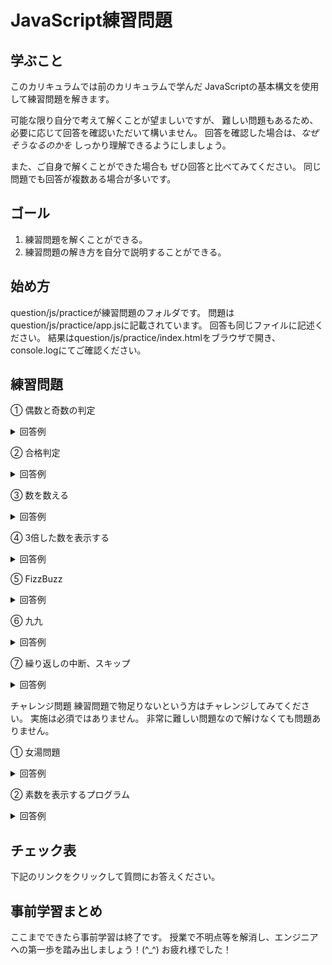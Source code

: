 # JavaScript練習問題

## 学ぶこと
このカリキュラムでは前のカリキュラムで学んだ JavaScriptの基本構文を使用して練習問題を解きます。

可能な限り自分で考えて解くことが望ましいですが、 難しい問題もあるため、 必要に応じて回答を確認いただいて構いません。 回答を確認した場合は、*なぜそうなるのかを* しっかり理解できるようにしましょう。

また、ご自身で解くことができた場合も ぜひ回答と比べてみてください。 同じ問題でも回答が複数ある場合が多いです。

## ゴール
1. 練習問題を解くことができる。
2. 練習問題の解き方を自分で説明することができる。

## 始め方
question/js/practiceが練習問題のフォルダです。 問題はquestion/js/practice/app.jsに記載されています。 回答も同じファイルに記述ください。 結果はquestion/js/practice/index.htmlをブラウザで開き、 console.logにてご確認ください。

## 練習問題

① 偶数と奇数の判定
<details>
  <summary>回答例</summary>

  ```js
    // if文
  let i = 2;
  if (i % 2 === 0) {
      console.log(`${i}は偶数です`);
  } else {
      console.log(`${i}は奇数です`);
  }

  // Switch文
  switch (i % 2 === 0) {
      case true:
          console.log(i + 'は偶数です');
          break;
      default:
          console.log(i +  'は奇数です');
          break;
  }

  ```
</details>


② 合格判定

<details>
  <summary>回答例</summary>

  ```js
  let math = 50;
  let english = 100;
  let total = math + english;
  if (math >= 60 && english >= 60 && total >= 140) {
    console.log('合格');
  } else {
    console.log('不合格');
  }
  ```
</details>

③ 数を数える

<details>
  <summary>回答例</summary>

  ```js
  let res = 0;
  let numbers = [1, 3, 4, 5, 8, 9, 3, 3];
  for (let number of numbers) {
      if (number === 3) {
          res++;
      }
  }
  console.log(res);
  ```
</details>

④ 3倍した数を表示する

<details>
  <summary>回答例</summary>

  ```js
  for (let i = 1; i <= 10; i++) {
    console.log(i * 3);
  }
  ```
</details>

⑤ FizzBuzz

<details>
  <summary>回答例</summary>

  ```js
  for (let i = 1; i <= 100; i++) {
    if (i % 5 === 0 && i % 3 === 0) {
      console.log('FizzBuzz');
    } else if (i % 5 === 0) {
      console.log('Buzz');
    } else if (i % 3 === 0) {
      console.log('Fizz');
    } else {
      console.log(i);
    }
  }
  ```
</details>

⑥ 九九

<details>
  <summary>回答例</summary>

  ```js
  for (let i = 1; i <= 9; i++) {
    for (let j = 1; j <= 9; j++) {
      let res = i * j;
      console.log(res);
    }
  }
  ```
</details>

⑦ 繰り返しの中断、スキップ

<details>
  <summary>回答例</summary>

  ```js
  for (let i = 1; i <= 9; i++) {
    for (let j = 1; j <= 9; j++) {
      let res = i * j;
      if (res >= 30) {
        continue;
      }
      console.log(res);
    }
  }
  ```
</details>

チャレンジ問題
練習問題で物足りないという方はチャレンジしてみてください。
実施は必須ではありません。
非常に難しい問題なので解けなくても問題ありません。

① 女湯問題

<details>
  <summary>回答例</summary>

  ```js
  let customer = {age: 28, gender: 'male'};

  if (customer['gender'] === 'female')  {
    console.log('入れます');
  } else {
    if (customer['age'] <= 3) {
      console.log('入れます');
    } else {
      console.log('入れません');
    }
  }
  ```
</details>

② 素数を表示するプログラム

<details>
  <summary>回答例</summary>

  ```js
  for (let i = 2; i < 100; i++) {
    for (let j = 2; j <= i; j++) {
      if (i % j === 0 && j < i) {
        break;
      } 

      if (i === j) {
        console.log(i);
      }
    }
  }

  /**
   * 問題の解き方は複数あり、この解き方も改善の余地があります。
   * 偶数の場合は2で割り切れるので素数にならない(2は除く)
   * 割る数が割られる数の半分以上になった場合は割り切れないので判定不要など
   */
  ```
</details>

## チェック表
下記のリンクをクリックして質問にお答えください。


## 事前学習まとめ
ここまでできたら事前学習は終了です。
授業で不明点等を解消し、エンジニアへの第一歩を踏み出しましょう！(^_^)
お疲れ様でした！
